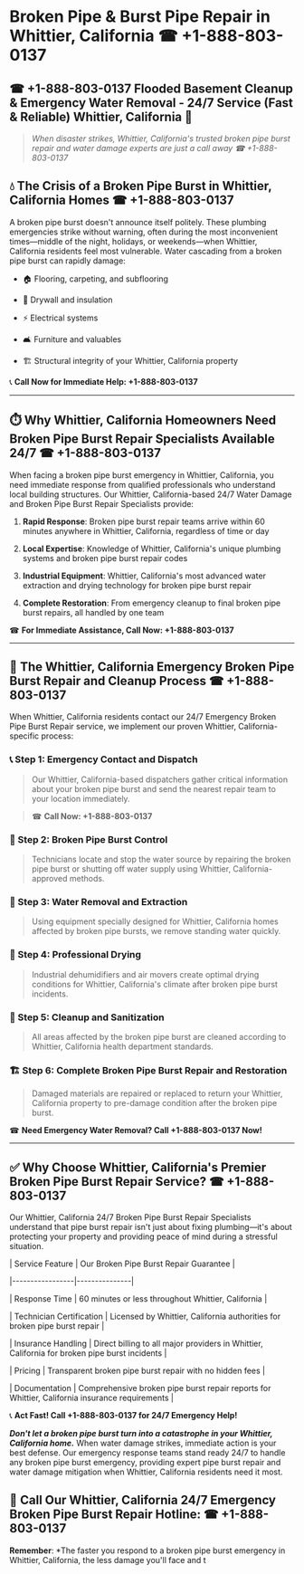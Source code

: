 # Broken Pipe & Burst Pipe Repair in Whittier, California ☎ +1-888-803-0137  
## ☎ +1-888-803-0137 Flooded Basement Cleanup & Emergency Water Removal - 24/7 Service (Fast & Reliable) Whittier, California 🚨  

> *When disaster strikes, Whittier, California's trusted broken pipe burst repair and water damage experts are just a call away ☎ +1-888-803-0137*  

## 💧 The Crisis of a Broken Pipe Burst in Whittier, California Homes ☎ +1-888-803-0137  

A broken pipe burst doesn't announce itself politely. These plumbing emergencies strike without warning, often during the most inconvenient times—middle of the night, holidays, or weekends—when Whittier, California residents feel most vulnerable. Water cascading from a broken pipe burst can rapidly damage:  

* 🏠 Flooring, carpeting, and subflooring  
* 🧱 Drywall and insulation  
* ⚡ Electrical systems  
* 🛋️ Furniture and valuables  
* 🏗️ Structural integrity of your Whittier, California property  

📞 **Call Now for Immediate Help: +1-888-803-0137**  

---  

## ⏱️ Why Whittier, California Homeowners Need Broken Pipe Burst Repair Specialists Available 24/7 ☎ +1-888-803-0137  

When facing a broken pipe burst emergency in Whittier, California, you need immediate response from qualified professionals who understand local building structures. Our Whittier, California-based 24/7 Water Damage and Broken Pipe Burst Repair Specialists provide:  

1. **Rapid Response**: Broken pipe burst repair teams arrive within 60 minutes anywhere in Whittier, California, regardless of time or day  
2. **Local Expertise**: Knowledge of Whittier, California's unique plumbing systems and broken pipe burst repair codes  
3. **Industrial Equipment**: Whittier, California's most advanced water extraction and drying technology for broken pipe burst repair  
4. **Complete Restoration**: From emergency cleanup to final broken pipe burst repairs, all handled by one team  

☎ **For Immediate Assistance, Call Now: +1-888-803-0137**  

---  

## 🔧 The Whittier, California Emergency Broken Pipe Burst Repair and Cleanup Process ☎ +1-888-803-0137  

When Whittier, California residents contact our 24/7 Emergency Broken Pipe Burst Repair service, we implement our proven Whittier, California-specific process:  

### 📞 Step 1: Emergency Contact and Dispatch  
> Our Whittier, California-based dispatchers gather critical information about your broken pipe burst and send the nearest repair team to your location immediately.  
> ☎ **Call Now: +1-888-803-0137**  

### 🚿 Step 2: Broken Pipe Burst Control  
> Technicians locate and stop the water source by repairing the broken pipe burst or shutting off water supply using Whittier, California-approved methods.  

### 🌊 Step 3: Water Removal and Extraction  
> Using equipment specially designed for Whittier, California homes affected by broken pipe bursts, we remove standing water quickly.  

### 💨 Step 4: Professional Drying  
> Industrial dehumidifiers and air movers create optimal drying conditions for Whittier, California's climate after broken pipe burst incidents.  

### 🧼 Step 5: Cleanup and Sanitization  
> All areas affected by the broken pipe burst are cleaned according to Whittier, California health department standards.  

### 🏗️ Step 6: Complete Broken Pipe Burst Repair and Restoration  
> Damaged materials are repaired or replaced to return your Whittier, California property to pre-damage condition after the broken pipe burst.  

☎ **Need Emergency Water Removal? Call +1-888-803-0137 Now!**  

---  

## ✅ Why Choose Whittier, California's Premier Broken Pipe Burst Repair Service? ☎ +1-888-803-0137  

Our Whittier, California 24/7 Broken Pipe Burst Repair Specialists understand that pipe burst repair isn't just about fixing plumbing—it's about protecting your property and providing peace of mind during a stressful situation.  

| Service Feature | Our Broken Pipe Burst Repair Guarantee |  
|-----------------|---------------|  
| Response Time | 60 minutes or less throughout Whittier, California |  
| Technician Certification | Licensed by Whittier, California authorities for broken pipe burst repair |  
| Insurance Handling | Direct billing to all major providers in Whittier, California for broken pipe burst incidents |  
| Pricing | Transparent broken pipe burst repair with no hidden fees |  
| Documentation | Comprehensive broken pipe burst repair reports for Whittier, California insurance requirements |  

📞 **Act Fast! Call +1-888-803-0137 for 24/7 Emergency Help!**  

***Don't let a broken pipe burst turn into a catastrophe in your Whittier, California home.*** When water damage strikes, immediate action is your best defense. Our emergency response teams stand ready 24/7 to handle any broken pipe burst emergency, providing expert pipe burst repair and water damage mitigation when Whittier, California residents need it most.  

## 📱 Call Our Whittier, California 24/7 Emergency Broken Pipe Burst Repair Hotline: ☎ +1-888-803-0137  

**Remember**: *The faster you respond to a broken pipe burst emergency in Whittier, California, the less damage you'll face and t
